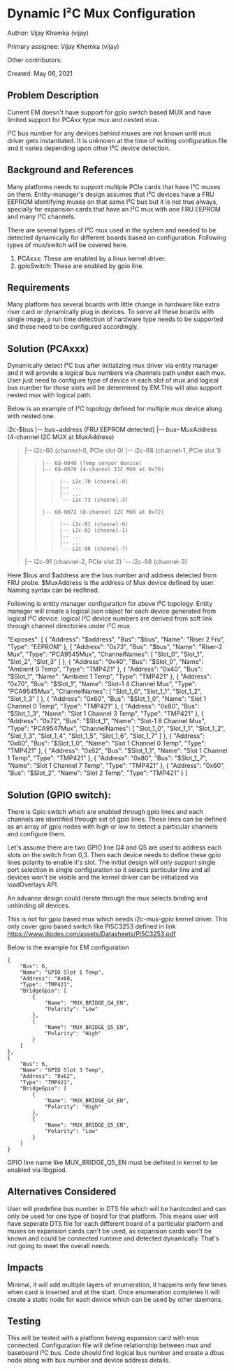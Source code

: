 # Dynamic I²C Mux Configuration

Author: Vijay Khemka (vijay)

Primary assignee: Vijay Khemka (vijay)

Other contributors:

Created: May 06, 2021

## Problem Description
Current EM doesn't have support for gpio switch based MUX and have limited
support for PCAxx type mux and nested mux.

I²C bus number for any devices behind muxes are not known until mux driver gets
instantiated. It is unknown at the time of writing configuration file and it
varies depending upon other I²C device detection.

## Background and References
Many platforms needs to support multiple PCIe cards that have I²C muxes on
them. Entity-manager's design assumes that I²C devices have a FRU EEPROM
identifying muxes on that same I²C bus but it is not true always, specially
for expansion cards that have an I²C mux with one FRU EEPROM and many I²C
channels.

There are several types of I²C mux used in the system and needed to be detected
dynamically for different boards based on configuration. Following types of
mux/switch will be covered here.
1. PCAxxx: These are enabled by a linux kernel driver.
2. gpioSwitch: These are enabled by gpio line.

## Requirements
Many platform has several boards with little change in hardware like extra
riser card or dynamically plug in devices. To serve all these boards with
single image, a run time detection of hardware type needs to be supported
and these need to be configured accordingly.

## Solution (PCAxxx)
Dynamically detect I²C bus after initializing mux driver via entity manager
and it will provide a logical bus numbers via channels path under each mux. User
just need to configure type of device in each slot of mux and logical bus number
for those slots will be determined by EM.This will also support nested mux with
logical path.

Below is an example of I²C topology defined for multiple mux device along with
nested one.

i2c-$bus
|-- $bus-$address (FRU EEPROM detected)
|-- $bus-$MuxAddress (4-channel I2C MUX at MuxAddress)
>    |-- i2c-60 (channel-0, PCIe slot 0)
>    |-- i2c-68 (channel-1, PCIe slot 1)
>>     |-- 68-0040 (Temp sensor device)
>>     |-- 68-0070 (4-channel I2C MUX at 0x70)
>>>     |-- i2c-70 (channel-0)
>>>     |-- ...
>>>     |-- ...
>>>     `-- i2c-73 (channel-3)
>>     |-- 68-0072 (8-channel I2C MUX at 0x72)
>>>     |-- i2c-81 (channel-0)
>>>     |-- i2c-82 (channel-1)
>>>     |-- ...
>>>     |-- ...
>>>     `-- i2c-88 (channel-7)
>    |-- i2c-91 (channel-2, PCIe slot 2)
>    `-- i2c-98 (channel-3)

Here $bus and $address are the bus number and address detected from FRU probe.
$MuxAddress is the address of Mux device defined by user. Naming syntax can
be redfined.

Following is entity manager configuration for above I²C topology. Entity manager
will create a logical json object for each device generated from logical I²C
device. logical I²C device numbers are derived from soft link through channel
directories under I²C mux.

"Exposes": [
    {
        "Address": "$address",
        "Bus": "$bus",
        "Name": "Riser 2 Fru",
        "Type": "EEPROM"
    },
    {
        "Address": "0x73",
        "Bus": "$bus",
        "Name": "Riser-2 Mux",
        "Type": "PCA9545Mux",
        "ChannelNames": [
            "Slot_0",
            "Slot_1",
            "Slot_2",
            "Slot_3"
        ]
    },
    {
        "Address": "0x40",
        "Bus": "$Slot_0",
        "Name": "Ambient 0 Temp",
        "Type": "TMP421"
    },
    {
        "Address": "0x40",
        "Bus": "$Slot_1",
        "Name": "Ambient 1 Temp",
        "Type": "TMP421"
    },
    {
        "Address": "0x70",
        "Bus": "$Slot_1",
        "Name": "Slot-1 4 Channel Mux",
        "Type": "PCA9545Mux",
        "ChannelNames": [
            "Slot_1_0",
            "Slot_1_1",
            "Slot_1_2",
            "Slot_1_3"
        ]
    },
    {
        "Address": "0x60",
        "Bus": "$Slot_1_0",
        "Name": "Slot 1 Channel 0 Temp",
        "Type": "TMP421"
    },
    {
        "Address": "0x80",
        "Bus": "$Slot_1_3",
        "Name": "Slot 1 Channel 3 Temp",
        "Type": "TMP421"
    },
    {
        "Address": "0x72",
        "Bus": "$Slot_1",
        "Name": "Slot-1 8 Channel Mux",
        "Type": "PCA9547Mux",
        "ChannelNames": [
            "Slot_1_0",
            "Slot_1_1",
            "Slot_1_2",
            "Slot_1_3",
            "Slot_1_4",
            "Slot_1_5",
            "Slot_1_6",
            "Slot_1_7"
        ]
    },
    {
        "Address": "0x60",
        "Bus": "$Slot_1_0",
        "Name": "Slot 1 Channel 0 Temp",
        "Type": "TMP421"
    },
    {
        "Address": "0x62",
        "Bus": "$Slot_1_1",
        "Name": "Slot 1 Channel 1 Temp",
        "Type": "TMP421"
    },
    {
        "Address": "0x80",
        "Bus": "$Slot_1_7",
        "Name": "Slot 1 Channel 7 Temp",
        "Type": "TMP421"
    },
    {
        "Address": "0x60",
        "Bus": "$Slot_2",
        "Name": "Slot 2 Temp",
        "Type": "TMP421"
    }
]

## Solution (GPIO switch):
There is Gpio switch which are enabled through gpio lines and each channels are
identified through set of gpio lines. These lines can be defined as an array of
gpio nodes with high or low to detect a particular channels and configure them.

Let's assume there are two GPIO line Q4 and Q5 are used to address each slots on
the switch from 0,3. Then each device needs to define these gpio lines polarity
to enable it's slot. The initial design will only support single port selection
in single configuration so it selects particular line and all devices won't be
visible and the kernel driver can be initialized via loadOverlays API.

An advance design could iterate through the mux selects binding and unbinding
all devices.

This is not for gpio based mux which needs i2c-mux-gpio kernel driver. This
only cover gpio based switch like PI5C3253 defined in link
https://www.diodes.com/assets/Datasheets/PI5C3253.pdf

Below is the example for EM configuration

    {
        "Bus": 6,
        "Name": "GPIO Slot 1 Temp",
        "Address": "0x60,
        "Type": "TMP421",
        "BridgeGpio": [
            {
                "Name": "MUX_BRIDGE_Q4_EN",
                "Polarity": "Low"
            },
            {
                "Name": "MUX_BRIDGE_Q5_EN",
                "Polarity": "High"
            }
        ]
    },
    {
        "Bus": 6,
        "Name": "GPIO Slot 3 Temp",
        "Address": "0x62",
        "Type": "TMP421",
        "BridgeGpio": [
            {
                "Name": "MUX_BRIDGE_Q4_EN",
                "Polarity": "High"
            },
            {
                "Name": "MUX_BRIDGE_Q5_EN",
                "Polarity": "Low"
            }
        ]
    }

GPIO line name like MUX_BRIDGE_Q5_EN must be defined in kernel to be enabled
via libgpiod.

## Alternatives Considered
User will predefine bus number in DTS file which will be hardcoded and can
only be used for one type of board for that platform. This means user will have
seperate DTS file for each different board of a particular platform and muxes
on expansion cards can't be used, as expansion cards won't be known and could
be connected runtime and detected dynamically. That's not going to meet the
overall needs.

## Impacts
Minimal, it will add multiple layers of enumeration, it happens only few times
when card is inserted and at the start. Once enumeration completes it will
create a static node for each device which can be used by other daemons.

## Testing
This will be tested with a platform having expansion card with mux connected.
Configuration file will define relationship between mux and baseboard I²C bus.
Code should find logical bus number and create a dbus node along with bus number
and device address details.
